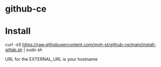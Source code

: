 # github-ce

# Install

curl -sS https://raw.githubusercontent.com/myh-st/github-ce/main/install-gitlab.sh | sudo sh

URL for the EXTERNAL_URL is your hostname 
